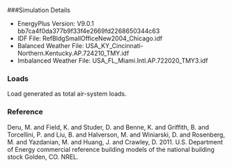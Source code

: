 ###Simulation Details

- EnergyPlus Version: V9.0.1 bb7ca4f0da377b9f33f4e2669fd2268650344c63
- IDF File: RefBldgSmallOfficeNew2004_Chicago.idf
- Balanced Weather File: USA_KY_Cincinnati-Northern.Kentucky.AP.724210_TMY.idf
- Imbalanced Weather File: USA_FL_Miami.Intl.AP.722020_TMY3.idf

### Loads

Load generated as total air-system loads.

### Reference

Deru, M. and Field, K. and Studer, D. and Benne, K. and Griffith, B. and Torcellini, P. and Liu, B. and Halverson, M. and Winiarski, D. and Rosenberg, M. and Yazdanian, M. and Huang, J. and Crawley, D. 2011. U.S. Department of Energy commercial reference building models of the national building stock
Golden, CO. NREL.
